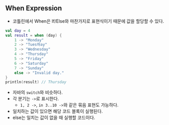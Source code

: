 ## When Expression

- 코틀린에서 When은 If/Else와 마찬가지로 표현식이기 때문에 값을 할당할 수 있다.

```kotlin
val day = 4
val result = when (day) {
    1 -> "Monday"
    2 -> "Tues하ay"
    3 -> "Wednesday"
    4 -> "Thursday"
    5 -> "Friday"
    6 -> "Saturday"
    7 -> "Sunday"
    else -> "Invalid day."
}
println(result) // Thursday
```
- 자바의 `switch`와 비슷하다. 
- 각 분기는 `->`로 표시한다.
  - `1, 2 ->`, `in 3..10 ->`와 같은 묶음 표현도 가능하다. 
- 일치하는 값이 있으면 해당 코드 블록이 실행된다.
- else는 일치는 값이 없을 때 실행할 코드이다.
